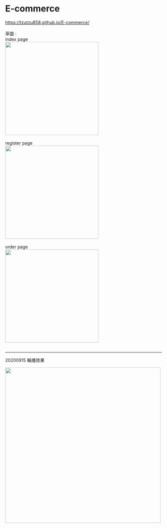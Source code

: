 # E-commerce

https://tzutzu858.github.io/E-commerce/<br />
<br />
草圖 :<br />
index page<br />
<img src="https://github.com/tzutzu858/E-commerce/blob/master/diagram/index.jpg?raw=true" width="300" ><br /><br />
register page<br />
<img src="https://github.com/tzutzu858/E-commerce/blob/master/diagram/sign_up%E9%A0%81%E9%9D%A2.jpg?raw=true" width="300" ><br /><br />
order page <br />
<img src="https://github.com/tzutzu858/E-commerce/blob/master/diagram/%E8%A8%82%E5%96%AE%E9%A0%81%E9%9D%A2-01.jpg?raw=true" width="300" ><br /><br />
**************************
20200915 輪播效果

<img src="https://github.com/tzutzu858/E-commerce/blob/master/diagram/swiper.gif?raw=true" width="500" ><br /><br />
